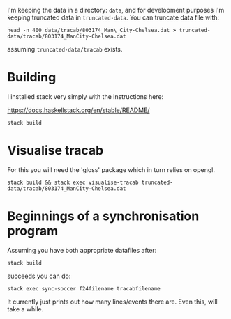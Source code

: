 
I'm keeping the data in a directory: `data`, and for development purposes I'm keeping truncated data in `truncated-data`.
You can truncate data file with:

```
head -n 400 data/tracab/803174_Man\ City-Chelsea.dat > truncated-data/tracab/803174_ManCity-Chelsea.dat
```
assuming `truncated-data/tracab` exists.

# Building

I installed stack very simply with the instructions here:

https://docs.haskellstack.org/en/stable/README/

```
stack build
```

# Visualise tracab

For this you will need the 'gloss' package which in turn relies on opengl.

```
stack build && stack exec visualise-tracab truncated-data/tracab/803174_ManCity-Chelsea.dat
````

# Beginnings of a synchronisation program

Assuming you have both appropriate datafiles after:

```
stack build
```

succeeds you can do:

```
stack exec sync-soccer f24filename tracabfilename
```

It currently just prints out how many lines/events there are. Even this, will take a while.